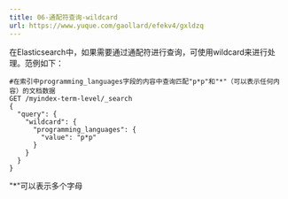 ```yaml
---
title: 06-通配符查询-wildcard
url: https://www.yuque.com/gaollard/efekv4/gxldzq
---
```


在Elasticsearch中，如果需要通过通配符进行查询，可使用wildcard来进行处理。范例如下：

```shell
#在索引中programming_languages字段的内容中查询匹配"p*p"和"*"（可以表示任何内容）的文档数据
GET /myindex-term-level/_search
{
  "query": {
    "wildcard": {
      "programming_languages": {
        "value": "p*p"
      }
    }
  }
}
```

"*"可以表示多个字母
